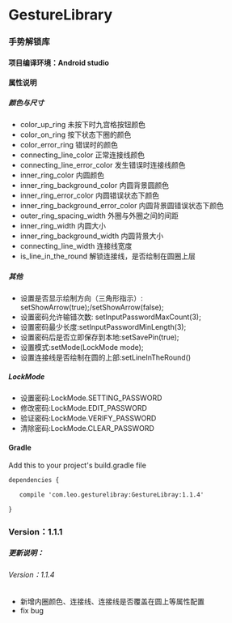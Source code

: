 # GestureLibrary
### 手势解锁库

#### 项目编译环境：Android studio

#### 属性说明

##### 颜色与尺寸
* color_up_ring 未按下时九宫格按钮颜色
* color_on_ring 按下状态下圈的颜色
* color_error_ring 错误时的颜色
* connecting_line_color 正常连接线颜色
* connecting_line_error_color 发生错误时连接线颜色
* inner_ring_color 内圆颜色
* inner_ring_background_color 内圆背景圆颜色
* inner_ring_error_color 内圆错误状态下颜色
* inner_ring_background_error_color 内圆背景圆错误状态下颜色
* outer_ring_spacing_width 外圈与外圈之间的间距
* inner_ring_width 内圆大小
* inner_ring_background_width 内圆背景大小
* connecting_line_width 连接线宽度
* is_line_in_the_round 解锁连接线，是否绘制在圆圈上层

##### 其他

* 设置是否显示绘制方向（三角形指示）: setShowArrow(true);/setShowArrow(false);
* 设置密码允许输错次数: setInputPasswordMaxCount(3);
* 设置密码最少长度:setInputPasswordMinLength(3);
* 设置密码后是否立即保存到本地:setSavePin(true);
* 设置模式:setMode(LockMode mode);
* 设置连接线是否绘制在圆的上部:setLineInTheRound()


##### LockMode

* 设置密码:LockMode.SETTING_PASSWORD
* 修改密码:LockMode.EDIT_PASSWORD
* 验证密码:LockMode.VERIFY_PASSWORD
* 清除密码:LockMode.CLEAR_PASSWORD

#### Gradle
Add this to your project's build.gradle file
```xml
dependencies {

   compile 'com.leo.gesturelibray:GestureLibray:1.1.4'

}
```
### Version：1.1.1

##### 更新说明：
###### Version：1.1.4
* 新增内圈颜色、连接线、连接线是否覆盖在圆上等属性配置
* fix bug
